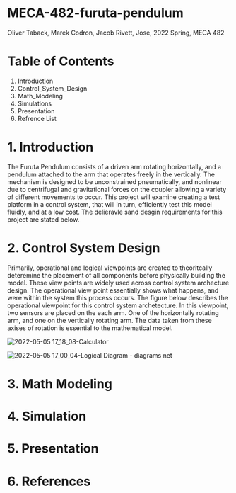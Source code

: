 # MECA-482-furuta-pendulum
Oliver Taback, Marek Codron, Jacob Rivett, Jose, 2022 Spring, MECA 482


# Table of Contents
  1. Introduction
  2. Control_System_Design
  3. Math_Modeling
  4. Simulations
  5. Presentation
  6. Refrence List 

# 1. Introduction 
The Furuta Pendulum consists of a driven arm rotating horizontally, and a pendulum attached to the arm that operates freely in the vertically. The mechanism is designed to be unconstrained pneumatically, and nonlinear due to centrifugal and gravitational forces on the coupler allowing a variety of different movements to occur. This project will examine creating a test platform in a control system, that will in turn, efficiently test this model fluidly, and at a low cost. The delieravle sand desgin requirements for this project are stated below.

# 2. Control System Design 
Primarily, operational and logical viewpoints are created to theoritcally deteremine the placement of all components before physically building the model. These view points are widely used across control system archecture design. The operational view point essentially shows what happens, and were within the system this process occurs. The figure below describes the operational viewpoint for this control system archetecture. In this viewpoint, two sensors are placed on the each arm. One of the horizontally rotating arm, and one on the vertically rotating arm. The data taken from these axises of rotation is essential to the mathematical model. 

![2022-05-05 17_18_08-Calculator](https://user-images.githubusercontent.com/92506151/167046992-bf899993-4958-47c3-834a-b139afa2952f.png)

![2022-05-05 17_00_04-Logical Diagram - diagrams net](https://user-images.githubusercontent.com/92506151/167046988-7cb23bf9-6236-4fd3-9ce3-972cc62c594f.png)




# 3. Math Modeling  



# 4. Simulation

# 5. Presentation

# 6. References 
